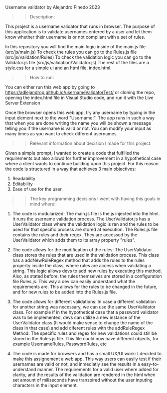 Username validator by Alejandro Pinedo 
2023


>>Description:

This project is a username validator that runs in browser. The purpose of this application is to validate usernames entered by a user and let them know whether their username is or not compliant with a set of rules. 

In this repository you will find the main logic inside of the main.js file (src/js/main.js)
To check the rules you can go to the Rules.js file (src/js/validation/Rules)
To check the validation logic you can go to the Validator.js file (src/js/validation/Validator.js)
The rest of the files are a style.css for a simple ui and an html file, index.html. 

>>How to run: 

You can either run this web app by going to https://adlejandrop.github.io/usernameValidatorTest/
or cloning the repo, opening the index.html file in Visual Studio code, and run it with the Live Server Extension 

Once the browser opens this web app, try any username by typing in the input element next to the word "Username:".
The app runs in such a way that when you are done writing the name you will be shown a message telling you if the username is valid or not. 
You can modify your input as many times as you want to check different usernames. 

>>Relevant information about decision I made for this project:

Given a simple prompt, I wanted to create a code that fulfilled the requirements but also allowd for further improvement in a hypothetical case where
a client wants to continue building upon this project. 
For this reason the code is structured in a way that achieves 3 main objectives: 
1. Readability 
2. Editability 
3. Ease of use for the user.

>>The key programming decisions I went with having this goals in mind where: 

1. The code is modularized: 
The main.js file is the js injected into the html. It runs the username validation process. 
The UserValidator.js has a UserValidator class where the validation logic is ran and the rules to be used for that specific process are stored at execution.
The  Rules.js file contains the rules and their regex. They are accessed by the UserValidator which adds them to its array property "rules".

2. The code allows for the modification of the rules: 
The UserValidator class stores the rules that are used in the validation process. This class has a addNewRuleRegex method that adds the rules to the rules property inside the class, where rules are access when validating a string. This logic allows devs to add new rules by executing this method. 
Also, as stated before, the rules themselves are stored in a configuration file Rules.js. This way a dev can easily understand what the requirements are. 
This allows for the rules to be changed in the future, and for new rules to be added into the Rules.js file.

3. The code allows for different validations: 
In case a different validation for another string was necessary, we can use the same UserValidator class. For example if in the hypothetical case that a password validator 
was to be implemented, devs can utilize a new instance of the UserValidator class (It would make sense to change the name of the class in that case) and add diferent rules with the addRuleRegex Method. 
The specific rules and regex for new validations could still be stored in the Rules.js file. This file could now have different objects, 
for example UsernameRules, PasswordRules, etc

4. The code is made for browsers and has a small UX/UI work:
I decided to make this assignement a web app. This way users can easily test if their usernames are valid or not, and inmediatly see the results in a easy-to-understand manner.
The requirements for a valid user where added for clarity, and the results of the validation are rendered in the html when set amount of miliseconds have transpired without the user inputing characters in the input element. 

